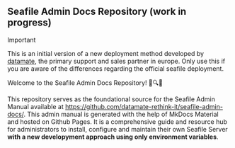 ## Seafile Admin Docs Repository (work in progress)

> [!IMPORTANT]  
> This is an initial version of a new deployment method developed by [datamate](https://datamate.org), the primary support and sales partner in europe.
> Only use this if you are aware of the differences regarding the official seafile deployment.

Welcome to the Seafile Admin Docs Repository! 🌊🔍✨

This repository serves as the foundational source for the Seafile Admin Manual available at https://github.com/datamate-rethink-it/seafile-admin-docs/. This admin manual is generated with the help of MkDocs Material and hosted on Github Pages. It is a comprehensive guide and resource hub for administrators to install, configure and maintain their own Seafile Server **with a new developyment approach using only environment variables**.
